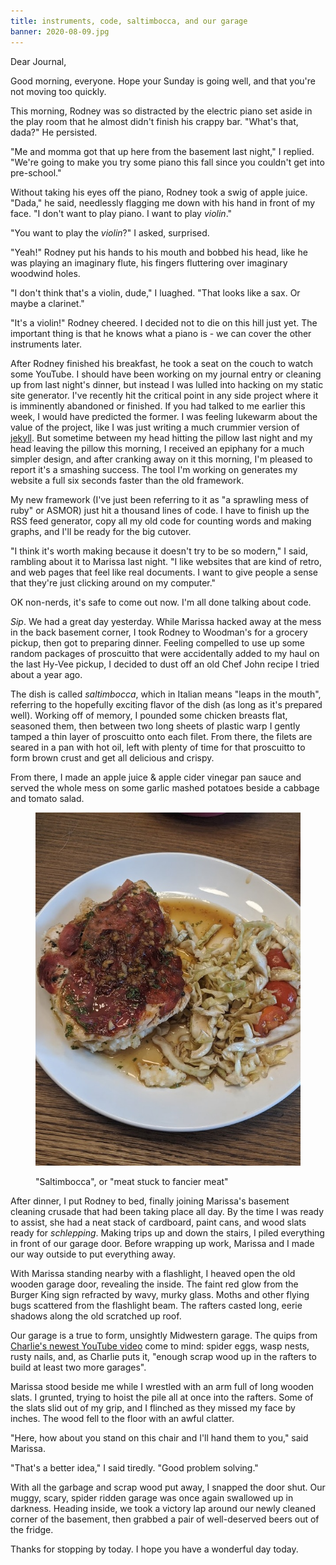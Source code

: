```yaml
---
title: instruments, code, saltimbocca, and our garage
banner: 2020-08-09.jpg
---
```


Dear Journal,

Good morning, everyone. Hope your Sunday is going well, and that
you're not moving too quickly.

This morning, Rodney was so distracted by the electric piano set aside
in the play room that he almost didn't finish his crappy bar.  "What's
that, dada?" He persisted.

"Me and momma got that up here from the basement last night," I
replied.  "We're going to make you try some piano this fall since you
couldn't get into pre-school."

Without taking his eyes off the piano, Rodney took a swig of apple
juice.  "Dada," he said, needlessly flagging me down with his hand in
front of my face.  "I don't want to play piano.  I want to play
_violin_."

"You want to play the _violin_?" I asked, surprised.

"Yeah!"  Rodney put his hands to his mouth and bobbed his head, like
he was playing an imaginary flute, his fingers fluttering over
imaginary woodwind holes.

"I don't think that's a violin, dude," I luaghed.  "That looks like a
sax.  Or maybe a clarinet."

"It's a violin!" Rodney cheered.  I decided not to die on this hill
just yet.  The important thing is that he knows what a piano is - we
can cover the other instruments later.

After Rodney finished his breakfast, he took a seat on the couch to
watch some YouTube.  I should have been working on my journal entry or
cleaning up from last night's dinner, but instead I was lulled into
hacking on my static site generator.  I've recently hit the critical
point in any side project where it is imminently abandoned or
finished.  If you had talked to me earlier this week, I would have
predicted the former.  I was feeling lukewarm about the value of the
project, like I was just writing a much crummier version of [jekyll].
But sometime between my head hitting the pillow last night and my head
leaving the pillow this morning, I received an epiphany for a much
simpler design, and after cranking away on it this morning, I'm
pleased to report it's a smashing success.  The tool I'm working on
generates my website a full six seconds faster than the old framework.

My new framework (I've just been referring to it as "a sprawling mess
of ruby" or ASMOR) just hit a thousand lines of code.  I have to
finish up the RSS feed generator, copy all my old code for counting
words and making graphs, and I'll be ready for the big cutover.

"I think it's worth making because it doesn't try to be so modern," I
said, rambling about it to Marissa last night.  "I like websites that
are kind of retro, and web pages that feel like real documents.  I
want to give people a sense that they're just clicking around on my
computer."

[jekyll]: https://jekyllrb.com/

OK non-nerds, it's safe to come out now.  I'm all done talking about
code.

_Sip_.  We had a great day yesterday.  While Marissa hacked away at
the mess in the back basement corner, I took Rodney to Woodman's for a
grocery pickup, then got to preparing dinner.  Feeling compelled to
use up some random packages of proscuitto that were accidentally added
to my haul on the last Hy-Vee pickup, I decided to dust off an old
Chef John recipe I tried about a year ago.

The dish is called _saltimbocca_, which in Italian means "leaps in the
mouth", referring to the hopefully exciting flavor of the dish (as
long as it's prepared well).  Working off of memory, I pounded some
chicken breasts flat, seasoned them, then between two long sheets of
plastic warp I gently tamped a thin layer of proscuitto onto each
filet.  From there, the filets are seared in a pan with hot oil, left
with plenty of time for that proscuitto to form brown crust and get
all delicious and crispy.

From there, I made an apple juice & apple cider vinegar pan sauce and
served the whole mess on some garlic mashed potatoes beside a cabbage
and tomato salad.

<figure>
  <a href="/images/saltimbocca.jpg">
    <img alt="saltimbocca" src="/images/saltimbocca.jpg"/>
  </a>
  <figcaption>
    <p>"Saltimbocca", or "meat stuck to fancier meat"</p>
  </figcaption>
</figure>

After dinner, I put Rodney to bed, finally joining Marissa's basement
cleaning crusade that had been taking place all day.  By the time I
was ready to assist, she had a neat stack of cardboard, paint cans,
and wood slats ready for _schlepping_.  Making trips up and down the
stairs, I piled everything in front of our garage door.  Before
wrapping up work, Marissa and I made our way outside to put everything
away.

With Marissa standing nearby with a flashlight, I heaved open the old
wooden garage door, revealing the inside.  The faint red glow from the
Burger King sign refracted by wavy, murky glass.  Moths and other
flying bugs scattered from the flashlight beam.  The rafters casted
long, eerie shadows along the old scratched up roof.

Our garage is a true to form, unsightly Midwestern garage.  The quips
from [Charlie's newest YouTube video] come to mind: spider eggs, wasp
nests, rusty nails, and, as Charlie puts it, "enough scrap wood up in
the rafters to build at least two more garages".

Marissa stood beside me while I wrestled with an arm full of long
wooden slats.  I grunted, trying to hoist the pile all at once into
the rafters.  Some of the slats slid out of my grip, and I flinched as
they missed my face by inches.  The wood fell to the floor with an
awful clatter.

"Here, how about you stand on this chair and I'll hand them to you,"
said Marissa.

"That's a better idea," I said tiredly.  "Good problem solving."

With all the garbage and scrap wood put away, I snapped the door shut.
Our muggy, scary, spider ridden garage was once again swallowed up in
darkness.  Heading inside, we took a victory lap around our newly
cleaned corner of the basement, then grabbed a pair of well-deserved
beers out of the fridge.

Thanks for stopping by today.  I hope you have a wonderful day today.

[Charlie's newest YouTube video]: https://youtu.be/RiOr5Z7KQpw
